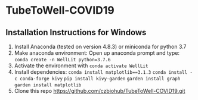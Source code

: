 # TubeToWell-COVID19

## Installation Instructions for Windows
1. Install Anaconda (tested on version 4.8.3) or miniconda for python 3.7
2. Make anaconda environment:
        Open up anaconda prompt and type: `conda create -n WellLit python=3.7.6`
3. Activate the environment with `conda activate WellLit`
4. Install dependencies:
        `conda install matplotlib==3.1.3`
        `conda install -c conda-forge kivy`
        `pip install kivy-garden`
        `garden install graph`
        `garden install matplotlib`
5. Clone this repo https://github.com/czbiohub/TubeToWell-COVID19.git
